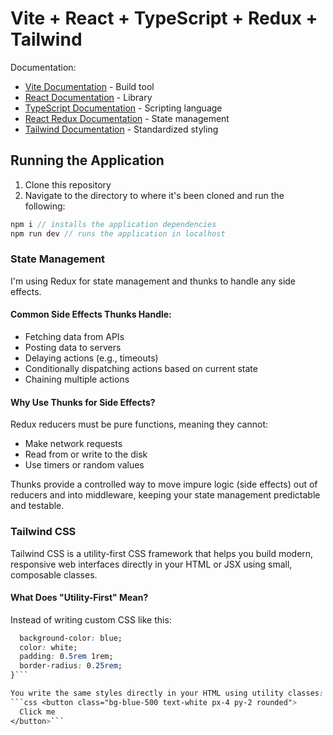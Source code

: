 # Vite + React + TypeScript + Redux + Tailwind

Documentation:

- [Vite Documentation](https://vite.dev/guide/) - Build tool
- [React Documentation](https://react.dev/reference/react) - Library
- [TypeScript Documentation](https://www.typescriptlang.org/docs/handbook/typescript-in-5-minutes.html) - Scripting language
- [React Redux Documentation](https://react-redux.js.org/tutorials/quick-start) - State management
- [Tailwind Documentation](https://tailwindcss.com/docs/installation/using-vite) - Standardized styling

## Running the Application

1. Clone this repository
2. Navigate to the directory to where it's been cloned and run the following:

```js
npm i // installs the application dependencies
npm run dev // runs the application in localhost
```

### State Management
I'm using Redux for state management and thunks to handle any side effects.

#### Common Side Effects Thunks Handle:
- Fetching data from APIs
- Posting data to servers
- Delaying actions (e.g., timeouts)
- Conditionally dispatching actions based on current state
- Chaining multiple actions

#### Why Use Thunks for Side Effects?
Redux reducers must be pure functions, meaning they cannot:
- Make network requests
- Read from or write to the disk
- Use timers or random values

Thunks provide a controlled way to move impure logic (side effects) out of reducers and into middleware, keeping your state management predictable and testable.

### Tailwind CSS
Tailwind CSS is a utility-first CSS framework that helps you build modern, responsive web interfaces directly in your HTML or JSX using small, composable classes.

#### What Does "Utility-First" Mean?
Instead of writing custom CSS like this:
```css .btn {
  background-color: blue;
  color: white;
  padding: 0.5rem 1rem;
  border-radius: 0.25rem;
}```

You write the same styles directly in your HTML using utility classes:
```css <button class="bg-blue-500 text-white px-4 py-2 rounded">
  Click me
</button>```

